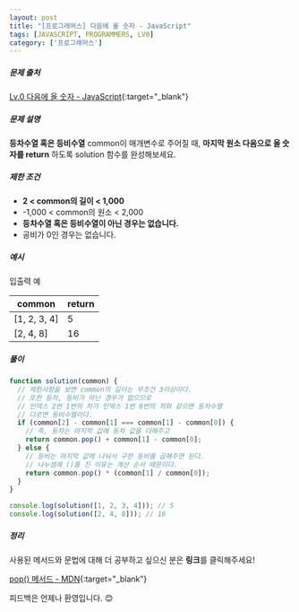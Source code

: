 ```yaml
---
layout: post
title: "[프로그래머스] 다음에 올 숫자 - JavaScript"
tags: [JAVASCRIPT, PROGRAMMERS, LV0]
category: ['프로그래머스']
---
```


##### 문제 출처

[Lv.0 다음에 올 숫자 - JavaScript](https://school.programmers.co.kr/learn/courses/30/lessons/120924?language=javascript){:target="\_blank"}

##### 문제 설명

**등차수열 혹은 등비수열** common이 매개변수로 주어질 때, **마지막 원소 다음으로 올 숫자를 return** 하도록 solution 함수를 완성해보세요.

##### 제한 조건

- **2 < common의 길이 < 1,000**
- -1,000 < common의 원소 < 2,000
- **등차수열 혹은 등비수열이 아닌 경우는 없습니다.**
- 공비가 0인 경우는 없습니다.

##### 예시

입출력 예

| common       | return |
| ------------ | ------ |
| [1, 2, 3, 4] | 5      |
| [2, 4, 8]    | 16     |

##### 풀이

```javascript
function solution(common) {
  // 제한사항을 보면 common의 길이는 무조건 3이상이다.
  // 또한 등차, 등비가 아닌 경우가 없으므로
  // 인덱스 2번 1번의 차가 인덱스 1번 0번의 차와 같으면 등차수열
  // 다르면 등비수열이다.
  if (common[2] - common[1] === common[1] - common[0]) {
    // 즉, 등차는 마지막 값에 등차 값을 더해주고
    return common.pop() + common[1] - common[0];
  } else {
    // 등비는 마지막 값에 나눠서 구한 등비를 곱해주면 된다.
    // 나누셈에 ()를 친 이유는 계산 순서 때문이다.
    return common.pop() * (common[1] / common[0]);
  }
}

console.log(solution([1, 2, 3, 4])); // 5
console.log(solution([2, 4, 8])); // 16
```

##### 정리

사용된 메서드와 문법에 대해 더 공부하고 싶으신 분은 **링크**를 클릭해주세요!

[pop() 메서드 - MDN](https://developer.mozilla.org/ko/docs/Web/JavaScript/Reference/Global_Objects/Array/sort){:target="\_blank"}<br />

피드백은 언제나 환영입니다. 😊
